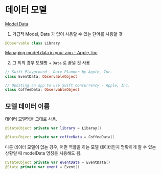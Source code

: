 # 데이터 모델

[Model Data](https://developer.apple.com/documentation/swiftui/model-data)
1. 가급적 Model, Data 가 없이 사용할 수 있는 단어를 사용할 것
```swift
@Observable class Library
```
[Managing model data in your app - Apple, Inc](https://developer.apple.com/documentation/swiftui/managing-model-data-in-your-app#:~:text=%40Observable%20class%20Library%20%7B)

2. 그 외의 경우 모델명 + `Data` 로 끝낼 것 사용
```swift
// Swift Playground - Date Planner by Apple, Inc.
class EventData: ObservableObject
```
```swift
// Updating an app to use Swift concurrency - Apple, Inc.
class CoffeeData: ObservableObject
```

## 모델 데이터 이름
데이터 모델명을 그대로 사용.

```swift
@StateObject private var library = Libaray()
```
```swift
@StateObject private var coffeeData = CoffeeData()
```

다른 데이터 모델이 없는 경우, 어떤 역할을 하는 모델 데이터인지 명확하게 알 수 있는 상황일 때 modelData 명칭을 사용해도 됨. 

```swift
@StateObject private var eventData = EventData()
@State private var event = Event()
```
